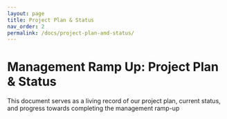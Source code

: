 ```yaml
---
layout: page
title: Project Plan & Status
nav_order: 2
permalink: /docs/project-plan-and-status/
---
```


# Management Ramp Up: Project Plan & Status

This document serves as a living record of our project plan, current status, and progress towards completing the management ramp-up